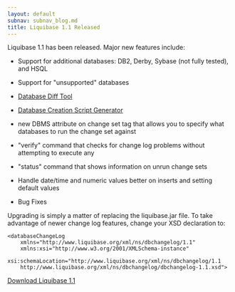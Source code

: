```yaml
---
layout: default
subnav: subnav_blog.md
title: Liquibase 1.1 Released
---
```

Liquibase 1.1 has been released.  Major new features include:



- Support for additional databases: DB2, Derby, Sybase (not fully tested), and HSQL

- Support for "unsupported" databases

- <a href="http://www.liquibase.org/manual/latest/diff.html">Database Diff Tool</a>

- <a href="http://www.liquibase.org/manual/latest/generate_changelog.html">Database Creation Script Generator</a>

- new DBMS attribute on change set tag that allows you to specify what databases to run the change set against

- "verify" command that checks for change log problems without attempting to execute any

- "status" command that shows information on unrun change sets

- Handle date/time and numeric values better on inserts and setting default values

- Bug Fixes

Upgrading is simply a matter of replacing the liquibase.jar file.  To take advantage of newer change log features, change your XSD declaration to:

    <databaseChangeLog
        xmlns="http://www.liquibase.org/xml/ns/dbchangelog/1.1"
        xmlns:xsi="http://www.w3.org/2001/XMLSchema-instance"
        xsi:schemaLocation="http://www.liquibase.org/xml/ns/dbchangelog/1.1
        http://www.liquibase.org/xml/ns/dbchangelog/dbchangelog-1.1.xsd">

<a href="http://www.liquibase.org/download.html">Download Liquibase 1.1</a>

